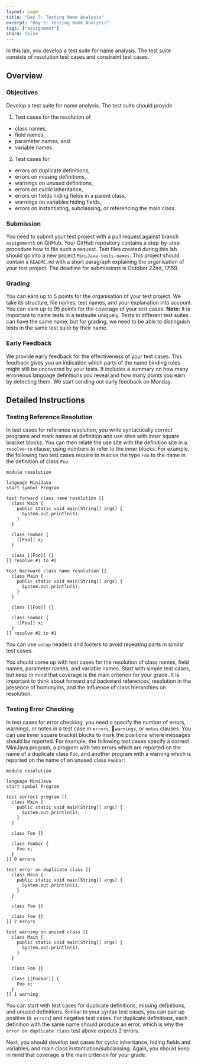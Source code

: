 ```yaml
---
layout: page
title: "Day 5: Testing Name Analysis"
excerpt: "Day 5: Testing Name Analysis"
tags: ["assignment"]
share: false
---
```


In this lab, you develop a test suite for name analysis.
The test suite consists of resolution test cases and constraint test cases.

## Overview

### Objectives

Develop a test suite for name analysis.
The test suite should provide

1. Test cases for the resolution of
  * class names,
  * field names,
  * parameter names, and
  * variable names.
2. Test cases for
  * errors on duplicate definitions,
  * errors on missing definitions,
  * warnings on unused definitions,
  * errors on cyclic inheritance,
  * errors on fields hiding fields in a parent class,
  * warnings on variables hiding fields,
  * errors on instantiating, subclassing, or referencing the main class.

### Submission

You need to submit your test project with a pull request against branch `assignment5` on GitHub.
Your GitHub repository contains a step-by-step procedure how to file such a request.
Test files created during this lab should go into a new project `MiniJava-tests-names`.
This project should contain a `README.md` with a short paragraph explaining the organisation of your test project.
The deadline for submissions is October 22nd, 17:59.

### Grading

You can earn up to 5 points for the organisation of your test project.
We take its structure, file names, test names, and your explanation into account.
You can earn up to 95 points for the coverage of your test cases.
**Note:** It is important to name tests in a testsuite uniquely. Tests in different test suites can have the same name, but for grading, we need to be able to distinguish tests in the same test suite by their name.

### Early Feedback

We provide early feedback for the effectiveness of your test cases.
This feedback gives you an indication which parts of the name binding rules might still be uncovered by your tests.
It includes a summary on how many erroneous language definitions you reveal and how many points you earn by detecting them.
We start sending out early feedback on Monday.

## Detailed Instructions

### Testing Reference Resolution

In test cases for reference resolution,
 you write syntactically correct programs and
 mark names at definition and use sites with inner square bracket blocks.
You can then relate the use site with the definition site in a `resolve`-`to` clause,
  using numbers to refer to the inner blocks.
For example, the following two test cases require to resolve the type `Foo` to the name in the definition of class `Foo`:

    module resolution

    language MiniJava
    start symbol Program

    test forward class name resolution [[
      class Main {
        public static void main(String[] args) {
          System.out.println(1);
        }
      }

      class Foobar {
        [[Foo]] x;
      }

      class [[Foo]] {}
    ]] resolve #1 to #2

    test backward class name resolution [[
      class Main {
        public static void main(String[] args) {
          System.out.println(1);
        }
      }

      class [[Foo]] {}

      class Foobar {
        [[Foo]] x;
      }
    ]] resolve #2 to #1

You can use `setup` headers and footers to avoid repeating parts in similar test cases.

You should come up with test cases for the resolution of class names, field names, parameter names, and variable names.
Start with simple test cases, but keep in mind that coverage is the main criterion for your grade.
It is important to think about
 forward and backward references,
 resolution in the presence of homonyms,
 and the influence of class hierarchies on resolution.

### Testing Error Checking

In test cases for error checking, you need o specify the number of errors, warnings, or notes in a test case
 in `errors`, `warnings`, or `notes` clauses.
You can use inner square bracket blocks to mark the positions where messages should be reported.
For example, the following test cases specify a correct MiniJava program,
 a program with two errors which are reported on the name of a duplicate class `Foo`,
 and another program with a warning which is reported on the name of an unused class `Foobar`:

    module resolution

    language MiniJava
    start symbol Program

    test correct program [[
      class Main {
        public static void main(String[] args) {
          System.out.println(1);
        }
      }

      class Foo {}

      class Foobar {
        Foo x;
      }
    ]] 0 errors

    test error on duplicate class [[
      class Main {
        public static void main(String[] args) {
          System.out.println(1);
        }
      }

      class Foo {}

      class Foo {}
    ]] 2 errors

    test warning on unused class [[
      class Main {
        public static void main(String[] args) {
          System.out.println(1);
        }
      }

      class Foo {}

      class [[Foobar]] {
        Foo x;
      }
    ]] 1 warning

You can start with test cases for duplicate definitions, missing definitions, and unused definitions.
Similar to your syntax test cases, you can pair up positive (`0 errors`) and negative test cases.
For duplicate definitions, each definition with the same name should produce an error, which is why the `error on duplicate class` test above expects 2 errors.

Next, you should develop test cases for
 cyclic inheritance,
 hiding fields and variables,
 and main class instantiation/subclassing.
Again, you should keep in mind that coverage is the main criterion for your grade.
